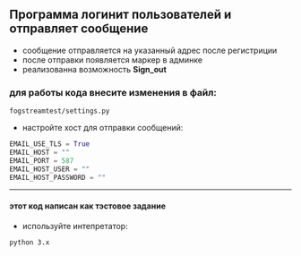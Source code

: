 ## Программа логинит пользователей и отправляет сообщение

+ сообщение отправляется на указанный адрес после регистриции
+ после отправки появляется маркер в админке
+ реализованна возможность **Sign_out**


### для работы кода внесите изменения в файл:

```
fogstreamtest/settings.py
```

+ настройте хост для отправки сообщений:

```python
EMAIL_USE_TLS = True
EMAIL_HOST = ""
EMAIL_PORT = 587
EMAIL_HOST_USER = ""
EMAIL_HOST_PASSWORD = ""
```
---

#### этот код написан как тэстовое задание

+ используйте интепретатор:
```
python 3.x
``` 

